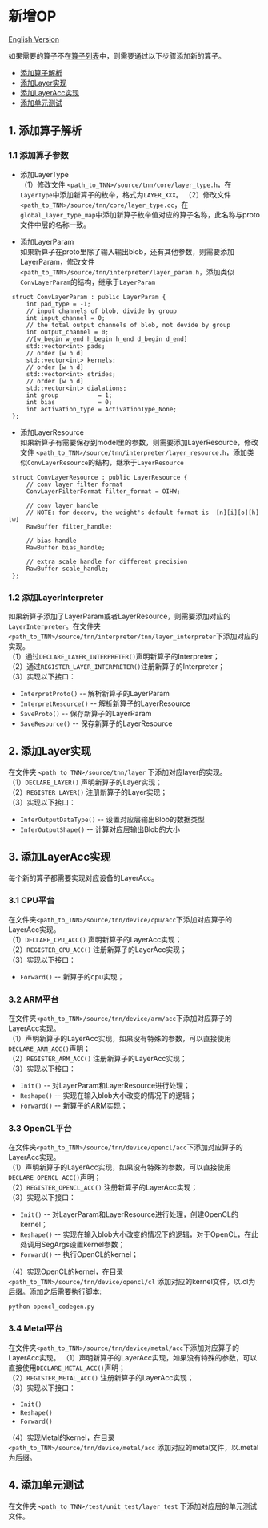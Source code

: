 # 新增OP  

[English Version](../../en/development/add_op_en.md)

如果需要的算子不在[算子列表](../user/support.md)中，则需要通过以下步骤添加新的算子。
* [添加算子解析](#1)
* [添加Layer实现](#2)
* [添加LayerAcc实现](#3)
* [添加单元测试](#4)

## 1. 添加算子解析 <span id = "1"></span>
### 1.1 添加算子参数 

* 添加LayerType  
（1）修改文件 `<path_to_TNN>/source/tnn/core/layer_type.h`，在`LayerType`中添加新算子的枚举，格式为`LAYER_XXX`。
（2）修改文件 `<path_to_TNN>/source/tnn/core/layer_type.cc`，在`global_layer_type_map`中添加新算子枚举值对应的算子名称，此名称与proto文件中层的名称一致。  

* 添加LayerParam    
如果新算子在proto里除了输入输出blob，还有其他参数，则需要添加LayerParam，修改文件 `<path_to_TNN>/source/tnn/interpreter/layer_param.h`，添加类似`ConvLayerParam`的结构，继承于`LayerParam`
```
 struct ConvLayerParam : public LayerParam {
     int pad_type = -1;
     // input channels of blob, divide by group
     int input_channel = 0;
     // the total output channels of blob, not devide by group
     int output_channel = 0;
     //[w_begin w_end h_begin h_end d_begin d_end]
     std::vector<int> pads;
     // order [w h d]
     std::vector<int> kernels;
     // order [w h d]
     std::vector<int> strides;
     // order [w h d]
     std::vector<int> dialations;
     int group           = 1;
     int bias            = 0;
     int activation_type = ActivationType_None;
 };
```

* 添加LayerResource    
如果新算子有需要保存到model里的参数，则需要添加LayerResource，修改文件 `<path_to_TNN>/source/tnn/interpreter/layer_resource.h`，添加类似`ConvLayerResource`的结构，继承于`LayerResource`
```
 struct ConvLayerResource : public LayerResource {
     // conv layer filter format
     ConvLayerFilterFormat filter_format = OIHW;

     // conv layer handle
     // NOTE: for deconv, the weight's default format is  [n][i][o][h][w]
     RawBuffer filter_handle;

     // bias handle
     RawBuffer bias_handle;

     // extra scale handle for different precision
     RawBuffer scale_handle;
 };
```

### 1.2 添加LayerInterpreter 
如果新算子添加了LayerParam或者LayerResource，则需要添加对应的`LayerInterpreter`。在文件夹`<path_to_TNN>/source/tnn/interpreter/tnn/layer_interpreter`下添加对应的实现。  
（1）通过`DECLARE_LAYER_INTERPRETER()`声明新算子的Interpreter；  
（2）通过`REGISTER_LAYER_INTERPRETER()`注册新算子的Interpreter；  
（3）实现以下接口：  
* `InterpretProto()` -- 解析新算子的LayerParam  
* `InterpretResource()`  -- 解析新算子的LayerResource  
* `SaveProto()`  -- 保存新算子的LayerParam  
* `SaveResource()`  -- 保存新算子的LayerResource  

## 2. 添加Layer实现 <span id = "2"></span>  
在文件夹 `<path_to_TNN>/source/tnn/layer` 下添加对应layer的实现。   
（1）`DECLARE_LAYER()` 声明新算子的Layer实现；   
（2）`REGISTER_LAYER()` 注册新算子的Layer实现；     
（3）实现以下接口：   
* `InferOutputDataType()` -- 设置对应层输出Blob的数据类型  
* `InferOutputShape()` -- 计算对应层输出Blob的大小  

## 3. 添加LayerAcc实现 <span id = "3"></span>
每个新的算子都需要实现对应设备的LayerAcc。  
### 3.1 CPU平台  
在文件夹`<path_to_TNN>/source/tnn/device/cpu/acc`下添加对应算子的LayerAcc实现。  
（1）`DECLARE_CPU_ACC()` 声明新算子的LayerAcc实现；  
（2）`REGISTER_CPU_ACC()` 注册新算子的LayerAcc实现；  
（3）实现以下接口：  
* `Forward()` -- 新算子的cpu实现；  
  
### 3.2 ARM平台  
在文件夹`<path_to_TNN>/source/tnn/device/arm/acc`下添加对应算子的LayerAcc实现。    
（1）声明新算子的LayerAcc实现，如果没有特殊的参数，可以直接使用`DECLARE_ARM_ACC()`声明；  
（2）`REGISTER_ARM_ACC()` 注册新算子的LayerAcc实现；  
（3）实现以下接口：  
* `Init()` -- 对LayerParam和LayerResource进行处理；  
* `Reshape()` -- 实现在输入blob大小改变的情况下的逻辑；  
* `Forward()` -- 新算子的ARM实现；  

### 3.3 OpenCL平台  
在文件夹`<path_to_TNN>/source/tnn/device/opencl/acc`下添加对应算子的LayerAcc实现。  
（1）声明新算子的LayerAcc实现，如果没有特殊的参数，可以直接使用`DECLARE_OPENCL_ACC()`声明；  
（2）`REGISTER_OPENCL_ACC()` 注册新算子的LayerAcc实现；  
（3）实现以下接口：  
* `Init()` -- 对LayerParam和LayerResource进行处理，创建OpenCL的kernel；  
* `Reshape()` -- 实现在输入blob大小改变的情况下的逻辑，对于OpenCL，在此处调用SegArgs设置kernel参数；  
* `Forward()` -- 执行OpenCL的kernel；  

（4）实现OpenCL的kernel，在目录 `<path_to_TNN>/source/tnn/device/opencl/cl` 添加对应的kernel文件，以.cl为后缀。添加之后需要执行脚本:
 ```
 python opencl_codegen.py
 ```

### 3.4 Metal平台  
在文件夹`<path_to_TNN>/source/tnn/device/metal/acc`下添加对应算子的LayerAcc实现。
（1）声明新算子的LayerAcc实现，如果没有特殊的参数，可以直接使用`DECLARE_METAL_ACC()`声明；  
（2）`REGISTER_METAL_ACC()` 注册新算子的LayerAcc实现；  
（3）实现以下接口：  
* `Init()`  
* `Reshape()`    
* `Forward()`    

（4）实现Metal的kernel，在目录 `<path_to_TNN>/source/tnn/device/metal/acc` 添加对应的metal文件，以.metal为后缀。

## 4. 添加单元测试 <span id = "4"></span>  
在文件夹 `<path_to_TNN>/test/unit_test/layer_test` 下添加对应层的单元测试文件。
